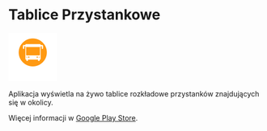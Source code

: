# Tablice Przystankowe

![Logo aplikacji](www/res/icon/android/drawable-xhdpi-icon.png)

Aplikacja wyświetla na żywo tablice rozkładowe przystanków znajdujących się w okolicy.

Więcej informacji w [Google Play Store](https://play.google.com/store/apps/details?id=in.zbic.timetables).
